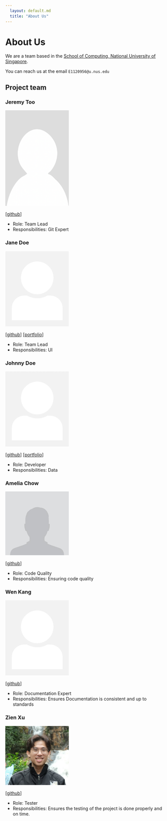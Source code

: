 ```yaml
---
  layout: default.md
  title: "About Us"
---
```


# About Us

We are a team based in the [School of Computing, National University of Singapore](http://www.comp.nus.edu.sg).

You can reach us at the email `E1120956@u.nus.edu`

## Project team

### Jeremy Too

<img src="images/jtooya.png" width="200px">

[[github](https://github.com/jtooya)]

* Role: Team Lead
* Responsibilities: Git Expert

### Jane Doe

<img src="images/johndoe.png" width="200px">

[[github](http://github.com/johndoe)]
[[portfolio](team/johndoe.md)]

* Role: Team Lead
* Responsibilities: UI

### Johnny Doe

<img src="images/johndoe.png" width="200px">

[[github](http://github.com/johndoe)] [[portfolio](team/johndoe.md)]

* Role: Developer
* Responsibilities: Data

### Amelia Chow

<img src="images/achl1012.png" width="200px">

[[github](http://github.com/achl1012)]

* Role: Code Quality
* Responsibilities: Ensuring code quality

### Wen Kang

<img src="images/SlothyCat.png" width="200px">

[[github](http://github.com/SlothyCat)]

* Role: Documentation Expert
* Responsibilities: Ensures Documentation is consistent and up to standards 

### Zien Xu

<img src="images/zienxu.png" width="200px">

[[github](http://github.com/zienxu)]

* Role: Tester
* Responsibilities: Ensures the testing of the project is done properly and on time.

